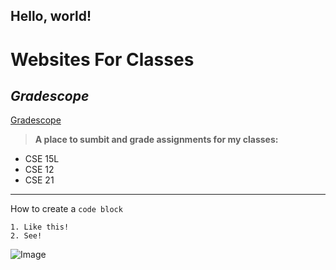 Hello, world!
---
# Websites For Classes
## *Gradescope*
[Gradescope](https://www.gradescope.com)
> **A place to sumbit and grade assignments for my classes:**
- CSE 15L
- CSE 12
- CSE 21
---
How to create a `code block`
```
1. Like this!
2. See!
```

![Image](https://images.pexels.com/photos/14927639/pexels-photo-14927639.jpeg?auto=compress&cs=tinysrgb&w=1260&h=750&dpr=2)
